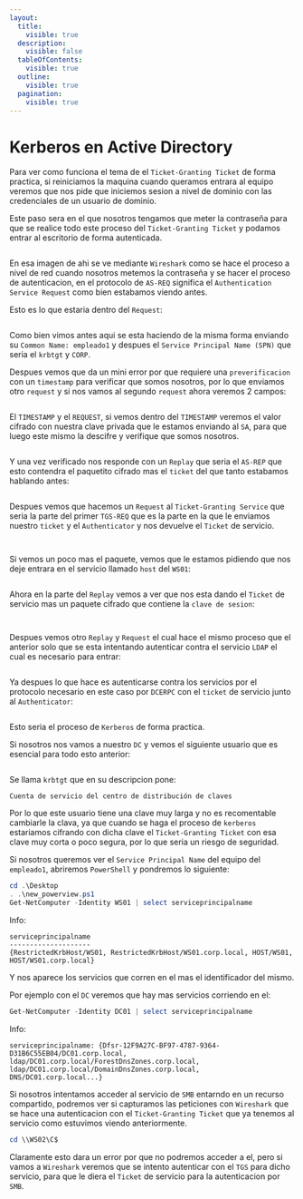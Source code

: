 ```yaml
---
layout:
  title:
    visible: true
  description:
    visible: false
  tableOfContents:
    visible: true
  outline:
    visible: true
  pagination:
    visible: true
---
```


# Kerberos en Active Directory

Para ver como funciona el tema de el `Ticket-Granting Ticket` de forma practica, si reiniciamos la maquina cuando queramos entrara al equipo veremos que nos pide que iniciemos sesion a nivel de dominio con las credenciales de un usuario de dominio.

Este paso sera en el que nosotros tengamos que meter la contraseña para que se realice todo este proceso del `Ticket-Granting Ticket` y podamos entrar al escritorio de forma autenticada.

<figure><img src="../../.gitbook/assets/image (48).png" alt=""><figcaption></figcaption></figure>

En esa imagen de ahi se ve mediante `Wireshark` como se hace el proceso a nivel de red cuando nosotros metemos la contraseña y se hacer el proceso de autenticacion, en el protocolo de `AS-REQ` significa el `Authentication Service Request` como bien estabamos viendo antes.

Esto es lo que estaria dentro del `Request`:

<figure><img src="../../.gitbook/assets/image (49).png" alt=""><figcaption></figcaption></figure>

Como bien vimos antes aqui se esta haciendo de la misma forma enviando su `Common Name: empleado1` y despues el `Service Principal Name (SPN)` que seria el `krbtgt` y `CORP`.

Despues vemos que da un mini error por que requiere una `preverificacion` con un `timestamp` para verificar que somos nosotros, por lo que enviamos otro `request` y si nos vamos al segundo `request` ahora veremos 2 campos:

<figure><img src="../../.gitbook/assets/image (50).png" alt=""><figcaption></figcaption></figure>

El `TIMESTAMP` y el `REQUEST`, si vemos dentro del `TIMESTAMP` veremos el valor cifrado con nuestra clave privada que le estamos enviando al `SA`, para que luego este mismo la descifre y verifique que somos nosotros.

<figure><img src="../../.gitbook/assets/image (51).png" alt=""><figcaption></figcaption></figure>

Y una vez verificado nos responde con un `Replay` que seria el `AS-REP` que esto contendra el paquetito cifrado mas el `ticket` del que tanto estabamos hablando antes:

<figure><img src="../../.gitbook/assets/image (52).png" alt=""><figcaption></figcaption></figure>

Despues vemos que hacemos un `Request` al `Ticket-Granting Service` que seria la parte del primer `TGS-REQ` que es la parte en la que le enviamos nuestro `ticket` y el `Authenticator` y nos devuelve el `Ticket` de servicio.

<figure><img src="../../.gitbook/assets/image (53).png" alt=""><figcaption></figcaption></figure>

<figure><img src="../../.gitbook/assets/image (54).png" alt=""><figcaption></figcaption></figure>

Si vemos un poco mas el paquete, vemos que le estamos pidiendo que nos deje entrara en el servicio llamado `host` del `WS01`:

<figure><img src="../../.gitbook/assets/image (55).png" alt=""><figcaption></figcaption></figure>

Ahora en la parte del `Replay` vemos a ver que nos esta dando el `Ticket` de servicio mas un paquete cifrado que contiene la `clave de sesion`:

<figure><img src="../../.gitbook/assets/image (56).png" alt=""><figcaption></figcaption></figure>

<figure><img src="../../.gitbook/assets/image (57).png" alt=""><figcaption></figcaption></figure>

Despues vemos otro `Replay` y `Request` el cual hace el mismo proceso que el anterior solo que se esta intentando autenticar contra el servicio `LDAP` el cual es necesario para entrar:

<figure><img src="../../.gitbook/assets/image (58).png" alt=""><figcaption></figcaption></figure>

Ya despues lo que hace es autenticarse contra los servicios por el protocolo necesario en este caso por `DCERPC` con el `ticket` de servicio junto al `Authenticator`:

<figure><img src="../../.gitbook/assets/image (59).png" alt=""><figcaption></figcaption></figure>

Esto seria el proceso de `Kerberos` de forma practica.

Si nosotros nos vamos a nuestro `DC` y vemos el siguiente usuario que es esencial para todo esto anterior:

<figure><img src="../../.gitbook/assets/image (60).png" alt=""><figcaption></figcaption></figure>

Se llama `krbtgt` que en su descripcion pone:

```
Cuenta de servicio del centro de distribución de claves
```

Por lo que este usuario tiene una clave muy larga y no es recomentable cambiarle la clava, ya que cuando se haga el proceso de `kerberos` estariamos cifrando con dicha clave el `Ticket-Granting Ticket` con esa clave muy corta o poco segura, por lo que seria un riesgo de seguridad.

Si nosotros queremos ver el `Service Principal Name` del equipo del `empleado1`, abriremos `PowerShell` y pondremos lo siguiente:

```powershell
cd .\Desktop
. .\new_powerview.ps1
Get-NetComputer -Identity WS01 | select serviceprincipalname
```

Info:

```
serviceprincipalname
--------------------
{RestrictedKrbHost/WS01, RestrictedKrbHost/WS01.corp.local, HOST/WS01, HOST/WS01.corp.local}
```

Y nos aparece los servicios que corren en el mas el identificador del mismo.

Por ejemplo con el `DC` veremos que hay mas servicios corriendo en el:

```powershell
Get-NetComputer -Identity DC01 | select serviceprincipalname
```

Info:

```
serviceprincipalname: {Dfsr-12F9A27C-BF97-4787-9364-D31B6C55EB04/DC01.corp.local,
ldap/DC01.corp.local/ForestDnsZones.corp.local,
ldap/DC01.corp.local/DomainDnsZones.corp.local, DNS/DC01.corp.local...}
```

Si nosotros intentamos acceder al servicio de `SMB` entarndo en un recurso compartido, podremos ver si capturamos las peticiones con `Wireshark` que se hace una autenticacion con el `Ticket-Granting Ticket` que ya tenemos al servicio como estuvimos viendo anteriormente.

```powershell
cd \\WS02\C$
```

Claramente esto dara un error por que no podremos acceder a el, pero si vamos a `Wireshark` veremos que se intento autenticar con el `TGS` para dicho servicio, para que le diera el `Ticket` de servicio para la autenticacion por `SMB`.
